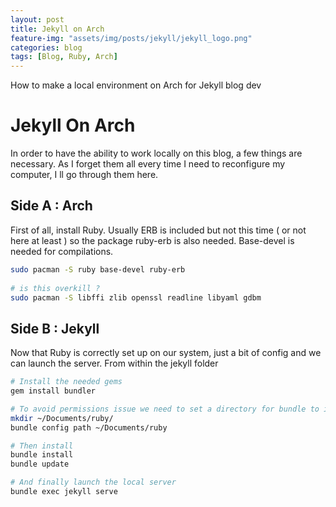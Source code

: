 ```yaml
---
layout: post
title: Jekyll on Arch
feature-img: "assets/img/posts/jekyll/jekyll_logo.png"
categories: blog
tags: [Blog, Ruby, Arch]
---
```


How to make a local environment on Arch for Jekyll blog dev

# Jekyll On Arch

In order to have the ability to work locally on this blog, a few things are necessary. As I forget them all every time I need to reconfigure my computer, I ll go through them here.

## Side A : Arch
First of all, install Ruby. Usually ERB is included but not this time ( or not here at least ) so the package ruby-erb is also needed. Base-devel is needed for compilations.

```bash
sudo pacman -S ruby base-devel ruby-erb
  
# is this overkill ?
sudo pacman -S libffi zlib openssl readline libyaml gdbm
```

## Side B : Jekyll
Now that Ruby is correctly set up on our system, just a bit of config and we can launch the server.
From within the jekyll folder

```bash
# Install the needed gems
gem install bundler

# To avoid permissions issue we need to set a directory for bundle to install the needed gems
mkdir ~/Documents/ruby/
bundle config path ~/Documents/ruby

# Then install 
bundle install
bundle update

# And finally launch the local server
bundle exec jekyll serve
```


